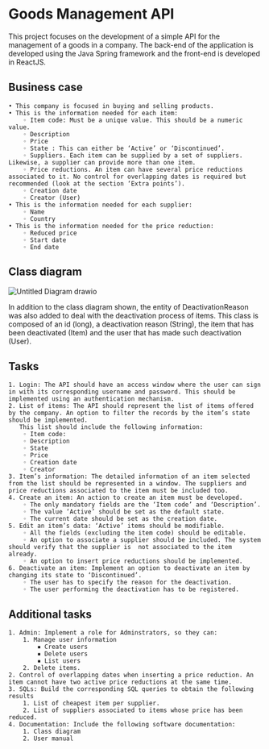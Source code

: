 # Goods Management API

This project focuses on the development of a simple API for the management of a goods in a company.
The back-end of the application is developed using the Java Spring framework and the front-end is developed in ReactJS.

## Business case
    • This company is focused in buying and selling products. 
    • This is the information needed for each item:
        ◦ Item code: Must be a unique value. This should be a numeric value.
        ◦ Description
        ◦ Price
        ◦ State : This can either be ‘Active’ or ‘Discontinued’.
        ◦ Suppliers. Each item can be supplied by a set of suppliers. Likewise, a supplier can provide more than one item.
        ◦ Price reductions. An item can have several price reductions associated to it. No control for overlapping dates is required but recommended (look at the section ‘Extra points’).
        ◦ Creation date
        ◦ Creator (User)
    • This is the information needed for each supplier:
        ◦ Name
        ◦ Country 
    • This is the information needed for the price reduction:
        ◦ Reduced price
        ◦ Start date
        ◦ End date

## Class diagram
![Untitled Diagram drawio](https://user-images.githubusercontent.com/84546617/161215249-3ae670d4-dd51-43bc-898b-f6dd3754c60c.png)

In addition to the class diagram shown, the entity of DeactivationReason was also added to deal with the deactivation process of items. 
This class is composed of an id (long), a deactivation reason (String), the item that has been deactivated (Item) and the user that has made such deactivation (User).

## Tasks
    1. Login: The API should have an access window where the user can sign in with its corresponding username and password. This should be implemented using an authentication mechanism.
    2. List of items: The API should represent the list of items offered by the company. An option to filter the records by the item’s state should be implemented.
       This list should include the following information:
        ◦ Item code: 
        ◦ Description
        ◦ State 
        ◦ Price 
        ◦ Creation date
        ◦ Creator 
    3. Item’s information: The detailed information of an item selected from the list should be represented in a window. The suppliers and price reductions associated to the item must be included too.  
    4. Create an item: An action to create an item must be developed. 
        ◦ The only mandatory fields are the ‘Item code’ and ‘Description’. 
        ◦ The value ‘Active’ should be set as the default state. 
        ◦ The current date should be set as the creation date.
    5. Edit an item’s data: ‘Active’ items should be modifiable. 
        ◦ All the fields (excluding the item code) should be editable.
        ◦ An option to associate a supplier should be included. The system should verify that the supplier is  not associated to the item already. 
        ◦ An option to insert price reductions should be implemented.
    6. Deactivate an item: Implement an option to deactivate an item by changing its state to ‘Discontinued’. 
        ◦ The user has to specify the reason for the deactivation.
        ◦ The user performing the deactivation has to be registered.
        
## Additional tasks
    1. Admin: Implement a role for Adminstrators, so they can:
        1. Manage user information
            ▪ Create users
            ▪ Delete users
            ▪ List users
        2. Delete items.
    2. Control of overlapping dates when inserting a price reduction. An item cannot have two active price reductions at the same time.
    3. SQLs: Build the corresponding SQL queries to obtain the following results
        1. List of cheapest item per supplier.
        2. List of suppliers associated to items whose price has been reduced.
    4. Documentation: Include the following software documentation:
        1. Class diagram
        2. User manual

    
